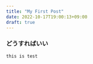 ```yaml
---
title: "My First Post"
date: 2022-10-17T19:00:13+09:00
draft: true
---
```

### どうすればいい
```
this is test
```
